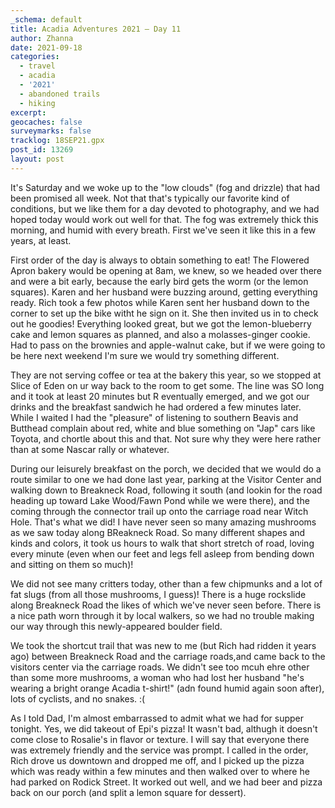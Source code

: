 ```yaml
---
_schema: default
title: Acadia Adventures 2021 – Day 11
author: Zhanna
date: 2021-09-18
categories:
  - travel
  - acadia
  - '2021'
  - abandoned trails
  - hiking
excerpt: 
geocaches: false
surveymarks: false
tracklog: 18SEP21.gpx
post_id: 13269
layout: post
---
```


It's Saturday and we woke up to the "low clouds" (fog and drizzle) that had been promised all week. Not that that's typically our favorite kind of conditions, but we like them for a day devoted to photography, and we had hoped today would work out well for that. The fog was extremely thick this morning, and humid with every breath. First we've seen it like this in a few years, at least.

First order of the day is always to obtain something to eat! The Flowered Apron bakery would be opening at 8am, we knew, so we headed over there and were a bit early, because the early bird gets the worm (or the lemon squares). Karen and her husband were buzzing around, getting everything ready. Rich took a few photos while Karen sent her husband down to the corner to set up the bike witht he sign on it. She then invited us in to check out he goodies! Everything looked great, but we got the lemon-blueberry cake and lemon squares as planned, and also a molasses-ginger cookie. Had to pass on the brownies and apple-walnut cake, but if we were going to be here next weekend I'm sure we would try something different.

They are not serving coffee or tea at the bakery this year, so we stopped at Slice of Eden on ur way back to the room to get some. The line was SO long and it took at least 20 minutes but R eventually emerged, and we got our drinks and the breakfast sandwich he had ordered a few minutes later. While I waited I had the "pleasure" of listening to southern Beavis and Butthead complain about red, white and blue something on "Jap" cars like Toyota, and chortle about this and that. Not sure why they were here rather than at some Nascar rally or whatever. 

During our leisurely breakfast on the porch, we decided that we would do a route similar to one we had done last year, parking at the Visitor Center and walking down to Breakneck Road, following it south (and lookin for the road heading up toward Lake Wood/Fawn Pond while we were there), and the coming through the connector trail up onto the carriage road near Witch Hole. That's what we did! I have never seen so many amazing mushrooms as we saw today along BReakneck Road. So many different shapes and kinds and colors, it took us hours to walk that short stretch of road, loving every minute (even when our feet and legs fell asleep from bending down and sitting on them so much)! 

We did not see many critters today, other than a few chipmunks and a lot of fat slugs (from all those mushrooms, I guess)! There is a huge rockslide along Breakneck Road the likes of which we've never seen before. There is a nice path worn through it by local walkers, so we had no trouble making our way through this newly-appeared boulder field.

We took the shortcut trail that was new to me (but Rich had ridden it years ago) between Breakneck Road and the carriage roads,and came back to the visitors center via the carriage roads. We didn't see too mcuh ehre other than some more mushrooms, a woman who had lost her husband "he's wearing a bright orange Acadia t-shirt!" (adn found humid again soon after), lots of cyclists, and no snakes. :(

As I told Dad, I'm almost embarrassed to admit what we had for supper tonight. Yes, we did takeout of Epi's pizza! It wasn't bad, althugh it doesn't come close to Rosalie's in flavor or texture. I will say that everyone there was extremely friendly and the service was prompt. I called in the order, Rich drove us downtown and dropped me off, and I picked up the pizza which was ready within a few minutes and then walked over to where he had parked on Rodick Street. It worked out well, and we had beer and pizza back on our porch (and split a lemon square for dessert). 

